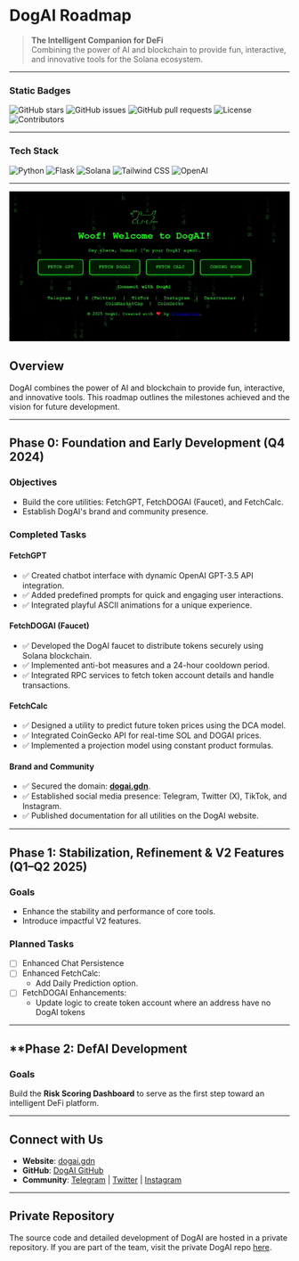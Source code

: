 # DogAI Roadmap

> **The Intelligent Companion for DeFi**  
Combining the power of AI and blockchain to provide fun, interactive, and innovative tools for the Solana ecosystem.

---

### **Static Badges**
![GitHub stars](https://img.shields.io/badge/Stars-Private-lightgrey?style=flat-square)
![GitHub issues](https://img.shields.io/badge/Issues-Private-lightgrey?style=flat-square)
![GitHub pull requests](https://img.shields.io/badge/Pull_Requests-Private-lightgrey?style=flat-square)
![License](https://img.shields.io/badge/license-MIT-blue?style=flat-square)
![Contributors](https://img.shields.io/badge/Contributors-Private-lightgrey?style=flat-square)

---

### **Tech Stack**
![Python](https://img.shields.io/badge/Python-3776AB?style=flat-square&logo=python&logoColor=white)
![Flask](https://img.shields.io/badge/Flask-000000?style=flat-square&logo=flask&logoColor=white)
![Solana](https://img.shields.io/badge/Solana-14F195?style=flat-square&logo=solana&logoColor=white&color=black)
![Tailwind CSS](https://img.shields.io/badge/Tailwind_CSS-38B2AC?style=flat-square&logo=tailwind-css&logoColor=white)
![OpenAI](https://img.shields.io/badge/OpenAI-412991?style=flat-square&logo=openai&logoColor=white)

---

![DogAI Landing Page](./landing-page.png)


## **Overview**
DogAI combines the power of AI and blockchain to provide fun, interactive, and innovative tools. This roadmap outlines the milestones achieved and the vision for future development.

---

## **Phase 0: Foundation and Early Development (Q4 2024)**

### Objectives
- Build the core utilities: FetchGPT, FetchDOGAI (Faucet), and FetchCalc.
- Establish DogAI's brand and community presence.

### Completed Tasks
#### FetchGPT
- ✅ Created chatbot interface with dynamic OpenAI GPT-3.5 API integration.
- ✅ Added predefined prompts for quick and engaging user interactions.
- ✅ Integrated playful ASCII animations for a unique experience.

#### FetchDOGAI (Faucet)
- ✅ Developed the DogAI faucet to distribute tokens securely using Solana blockchain.
- ✅ Implemented anti-bot measures and a 24-hour cooldown period.
- ✅ Integrated RPC services to fetch token account details and handle transactions.

#### FetchCalc
- ✅ Designed a utility to predict future token prices using the DCA model.
- ✅ Integrated CoinGecko API for real-time SOL and DOGAI prices.
- ✅ Implemented a projection model using constant product formulas.

#### Brand and Community
- ✅ Secured the domain: **[dogai.gdn](https://dogai.gdn)**.
- ✅ Established social media presence: Telegram, Twitter (X), TikTok, and Instagram.
- ✅ Published documentation for all utilities on the DogAI website.

---

## **Phase 1: Stabilization, Refinement & V2 Features (Q1–Q2 2025)**

### Goals
- Enhance the stability and performance of core tools.
- Introduce impactful V2 features.

### Planned Tasks
- [ ] Enhanced Chat Persistence
- [ ] Enhanced FetchCalc:
     - Add Daily Prediction option.
- [ ] FetchDOGAI Enhancements:
    - Update logic to create token account where an address have no DogAI tokens
   
---

## **Phase 2: DefAI Development

### Goals
Build the **Risk Scoring Dashboard** to serve as the first step toward an intelligent DeFi platform.

---

## **Connect with Us**
- **Website**: [dogai.gdn](https://dogai.gdn)
- **GitHub**: [DogAI GitHub](https://github.com/d0tsama-dev)
- **Community**: [Telegram](https://t.me/dogai_gg) | [Twitter](https://x.com/dogai_gg) | [Instagram](https://www.instagram.com/dogai_gg)

---

## **Private Repository**
The source code and detailed development of DogAI are hosted in a private repository. If you are part of the team, visit the private DogAI repo [here](https://github.com/d0tsama-dev/DogAI).
